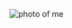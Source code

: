 ![photo of me](https://user-images.githubusercontent.com/86455768/123452250-cfdb2b00-d610-11eb-80aa-456461d02f4b.jpg)

